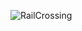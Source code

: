 ![RailCrossing](https://user-images.githubusercontent.com/27758688/125971962-1d99b1d5-fbac-4c61-9857-51c37db60dbd.png)
